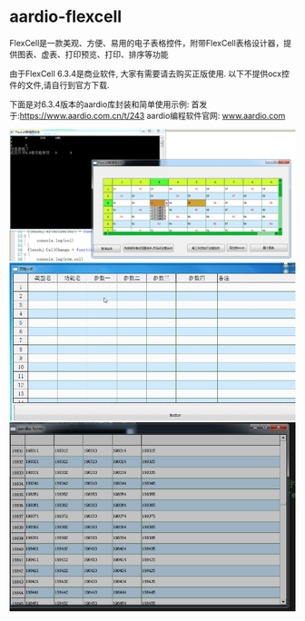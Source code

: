 # aardio-flexcell
FlexCell是一款美观、方便、易用的电子表格控件，附带FlexCell表格设计器，提供图表、虚表、打印预览、打印、排序等功能

由于FlexCell 6.3.4是商业软件, 大家有需要请去购买正版使用.
以下不提供ocx控件的文件,请自行到官方下载.

下面是对6.3.4版本的aardio库封装和简单使用示例:
首发于:https://www.aardio.com.cn/t/243
aardio编程软件官网: www.aardio.com

![image](https://github.com/popde/aardio-flexcell/blob/main/1546607308418818.png)
![image](https://github.com/popde/aardio-flexcell/blob/main/1547455653741133.gif)
![image](https://github.com/popde/aardio-flexcell/blob/main/1569031201313343.png)
